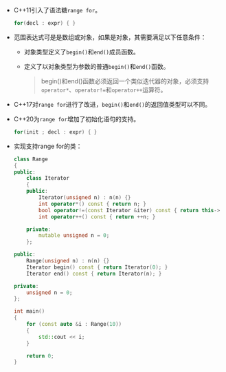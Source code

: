 * C++11引入了语法糖`range for`。

    ```cpp
    for(decl : expr) { }
    ```

* 范围表达式可是是数组或对象，如果是对象，其需要满足以下任意条件：
    * 对象类型定义了`begin()`和`end()`成员函数。
    
    * 定义了以对象类型为参数的普通`begin()`和`end()`函数。
    
      > ​    begin()和end()函数必须返回一个类似迭代器的对象，必须支持`operator*`、`operator!=`和`operator++`运算符。
    
* C++17对`range for`进行了改进，`begin()`和`end()`的返回值类型可以不同。

* C++20为`range for`增加了初始化语句的支持。

  ```cpp
  for(init ; decl : expr) { }
  ```

* 实现支持range for的类：

  ```cpp
  class Range
  {
  public:
      class Iterator
      {
      public:
          Iterator(unsigned n) : n(n) {}
          int operator*() const { return n; }
          bool operator!=(const Iterator &iter) const { return this->n != iter.n; }
          int operator++() const { return ++n; }
  
      private:
          mutable unsigned n = 0;
      };
  
  public:
      Range(unsigned n) : n(n) {}
      Iterator begin() const { return Iterator(0); }
      Iterator end() const { return Iterator(n); }
  
  private:
      unsigned n = 0;
  };
  
  int main()
  {
      for (const auto &i : Range(10))
      {
          std::cout << i;
      }
  
      return 0;
  }
  ```
  
  
